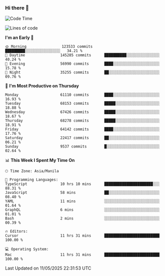 ### Hi there 👋

<!--START_SECTION:waka-->
![Code Time](http://img.shields.io/badge/Code%20Time-6%2C037%20hrs%204%20mins-blue)

![Lines of code](https://img.shields.io/badge/From%20Hello%20World%20I%27ve%20Written-129.3%20million%20lines%20of%20code-blue)

**I'm an Early 🐤** 

```text
🌞 Morning                123533 commits      █████████░░░░░░░░░░░░░░░░   34.21 % 
🌆 Daytime                145285 commits      ██████████░░░░░░░░░░░░░░░   40.24 % 
🌃 Evening                56990 commits       ████░░░░░░░░░░░░░░░░░░░░░   15.78 % 
🌙 Night                  35255 commits       ██░░░░░░░░░░░░░░░░░░░░░░░   09.76 % 
```
📅 **I'm Most Productive on Thursday** 

```text
Monday                   61110 commits       ████░░░░░░░░░░░░░░░░░░░░░   16.93 % 
Tuesday                  68153 commits       █████░░░░░░░░░░░░░░░░░░░░   18.88 % 
Wednesday                67426 commits       █████░░░░░░░░░░░░░░░░░░░░   18.67 % 
Thursday                 68278 commits       █████░░░░░░░░░░░░░░░░░░░░   18.91 % 
Friday                   64142 commits       ████░░░░░░░░░░░░░░░░░░░░░   17.76 % 
Saturday                 22417 commits       ██░░░░░░░░░░░░░░░░░░░░░░░   06.21 % 
Sunday                   9537 commits        █░░░░░░░░░░░░░░░░░░░░░░░░   02.64 % 
```


📊 **This Week I Spent My Time On** 

```text
🕑︎ Time Zone: Asia/Manila

💬 Programming Languages: 
TypeScript               10 hrs 10 mins      ██████████████████████░░░   88.31 % 
JavaScript               58 mins             ██░░░░░░░░░░░░░░░░░░░░░░░   08.40 % 
YAML                     11 mins             ░░░░░░░░░░░░░░░░░░░░░░░░░   01.64 % 
GraphQL                  6 mins              ░░░░░░░░░░░░░░░░░░░░░░░░░   01.01 % 
Bash                     2 mins              ░░░░░░░░░░░░░░░░░░░░░░░░░   00.39 % 

🔥 Editors: 
Cursor                   11 hrs 31 mins      █████████████████████████   100.00 % 

💻 Operating System: 
Mac                      11 hrs 31 mins      █████████████████████████   100.00 % 
```


 Last Updated on 11/05/2025 22:31:53 UTC
<!--END_SECTION:waka-->


<!--
**rad182/rad182** is a ✨ _special_ ✨ repository because its `README.md` (this file) appears on your GitHub profile.

Here are some ideas to get you started:

- 🔭 I’m currently working on ...
- 🌱 I’m currently learning ...
- 👯 I’m looking to collaborate on ...
- 🤔 I’m looking for help with ...
- 💬 Ask me about ...
- 📫 How to reach me: ...
- 😄 Pronouns: ...
- ⚡ Fun fact: ...
-->
